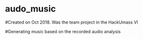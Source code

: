 # audo_music
#Created on Oct 2018. Was the team project in the HackUmass VI

#Generating music based on the recorded audio analysis
